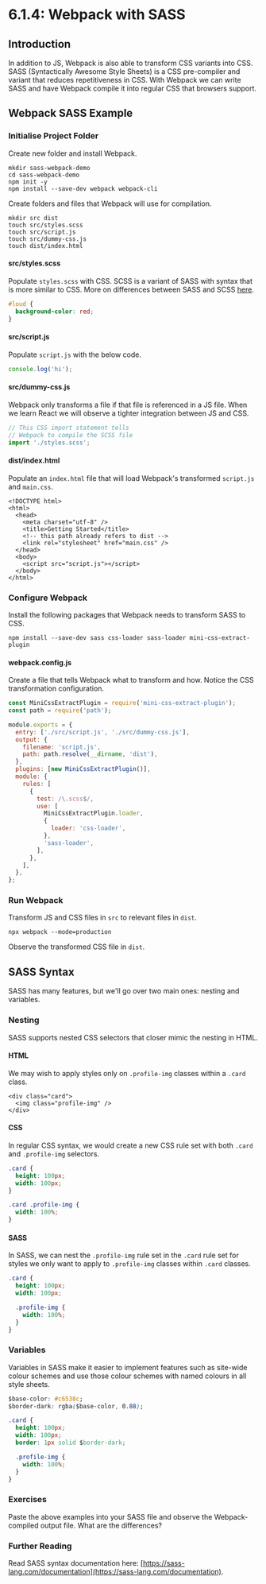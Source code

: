 # 6.1.4: Webpack with SASS

## Introduction

In addition to JS, Webpack is also able to transform CSS variants into CSS. SASS \(Syntactically Awesome Style Sheets\) is a CSS pre-compiler and variant that reduces repetitiveness in CSS. With Webpack we can write SASS and have Webpack compile it into regular CSS that browsers support.

## Webpack SASS Example

### Initialise Project Folder

Create new folder and install Webpack.

```text
mkdir sass-webpack-demo
cd sass-webpack-demo
npm init -y
npm install --save-dev webpack webpack-cli
```

Create folders and files that Webpack will use for compilation.

```text
mkdir src dist
touch src/styles.scss
touch src/script.js
touch src/dummy-css.js
touch dist/index.html
```

#### src/styles.scss

Populate `styles.scss` with CSS. SCSS is a variant of SASS with syntax that is more similar to CSS. More on differences between SASS and SCSS [here](https://www.geeksforgeeks.org/what-is-the-difference-between-scss-and-sass/#:~:text=What%20is%20the%20difference%20between%20SCSS%20and%20SASS%20%3F,-Last%20Updated%20%3A%2016&text=SASS%20%28Syntactically%20Awesome%20Style%20Sheets,of%20the%20existing%20CSS%20syntax.).

```css
#loud {
  background-color: red;
}
```

#### src/script.js

Populate `script.js` with the below code.

```javascript
console.log('hi');
```

#### src/dummy-css.js

Webpack only transforms a file if that file is referenced in a JS file. When we learn React we will observe a tighter integration between JS and CSS.

```javascript
// This CSS import statement tells
// Webpack to compile the SCSS file
import './styles.scss';
```

#### dist/index.html

Populate an `index.html` file that will load Webpack's transformed `script.js` and `main.css`.

```markup
<!DOCTYPE html>
<html>
  <head>
    <meta charset="utf-8" />
    <title>Getting Started</title>
    <!-- this path already refers to dist -->
    <link rel="stylesheet" href="main.css" />
  </head>
  <body>
    <script src="script.js"></script>
  </body>
</html>
```

### Configure Webpack

Install the following packages that Webpack needs to transform SASS to CSS.

```text
npm install --save-dev sass css-loader sass-loader mini-css-extract-plugin
```

#### webpack.config.js

Create a file that tells Webpack what to transform and how. Notice the CSS transformation configuration.

```javascript
const MiniCssExtractPlugin = require('mini-css-extract-plugin');
const path = require('path');

module.exports = {
  entry: ['./src/script.js', './src/dummy-css.js'],
  output: {
    filename: 'script.js',
    path: path.resolve(__dirname, 'dist'),
  },
  plugins: [new MiniCssExtractPlugin()],
  module: {
    rules: [
      {
        test: /\.scss$/,
        use: [
          MiniCssExtractPlugin.loader,
          {
            loader: 'css-loader',
          },
          'sass-loader',
        ],
      },
    ],
  },
};
```

### Run Webpack

Transform JS and CSS files in `src` to relevant files in `dist`. 

```text
npx webpack --mode=production
```

Observe the transformed CSS file in `dist`.

## SASS Syntax

SASS has many features, but we'll go over two main ones: nesting and variables.

### Nesting

SASS supports nested CSS selectors that closer mimic the nesting in HTML.

#### HTML

We may wish to apply styles only on `.profile-img` classes within a `.card` class.

```markup
<div class="card">
  <img class="profile-img" />
</div>
```

#### CSS

In regular CSS syntax, we would create a new CSS rule set with both `.card` and `.profile-img` selectors.

```css
.card {
  height: 100px;
  width: 100px;
}

.card .profile-img {
  width: 100%;
}
```

#### SASS

In SASS, we can nest the `.profile-img` rule set in the `.card` rule set for styles we only want to apply to `.profile-img` classes within `.card` classes.

```css
.card {
  height: 100px;
  width: 100px;

  .profile-img {
    width: 100%;
  }
}
```

### Variables

Variables in SASS make it easier to implement features such as site-wide colour schemes and use those colour schemes with named colours in all style sheets.

```css
$base-color: #c6538c;
$border-dark: rgba($base-color, 0.88);

.card {
  height: 100px;
  width: 100px;
  border: 1px solid $border-dark;

  .profile-img {
    width: 100%;
  }
}
```

### Exercises

Paste the above examples into your SASS file and observe the Webpack-compiled output file. What are the differences?

### Further Reading

Read SASS syntax documentation here: [https://sass-lang.com/documentation](https://sass-lang.com/documentation).

